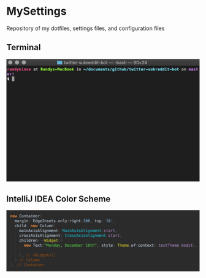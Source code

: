 # MySettings
Repository of my dotfiles, settings files, and configuration files

## Terminal
<img src="./img/terminal.png" width="700"/>

## IntelliJ IDEA Color Scheme
<img src="./img/idea.png" width="700"/>
